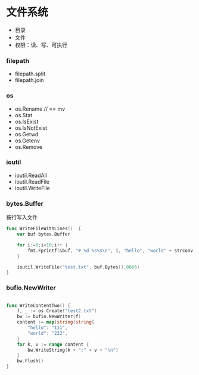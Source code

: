 # 文件系统

- 目录
- 文件
- 权限：读、写、可执行


### filepath

- filepath.split
- filepath.join

### os

- os.Rename // == mv
- os.Stat
- os.IsExist
- os.IsNotExist
- os.Getwd
- os.Getenv
- os.Remove

### ioutil

- ioutil.ReadAll
- ioutil.ReadFile
- ioutil.WriteFile


### bytes.Buffer


按行写入文件

``` go 
func WriteFileWithLines()  {
	var buf bytes.Buffer

	for i:=0;i<10;i++ {
		fmt.Fprintf(&buf, "# %d %s%s\n", i, "hello", "world" + strconv.Itoa(i))
	}

	ioutil.WriteFile("test.txt", buf.Bytes(),0666)
}
```

### bufio.NewWriter

```go

func WriteContentTwo() {
	f, _ := os.Create("test2.txt")
	bw := bufio.NewWriter(f)
	content := map[string]string{
		"hello": "111",
		"world": "222",
	}
	for k, v := range content {
		bw.WriteString(k + ":" + v + "\n")
	}
	bw.Flush()
} 

```